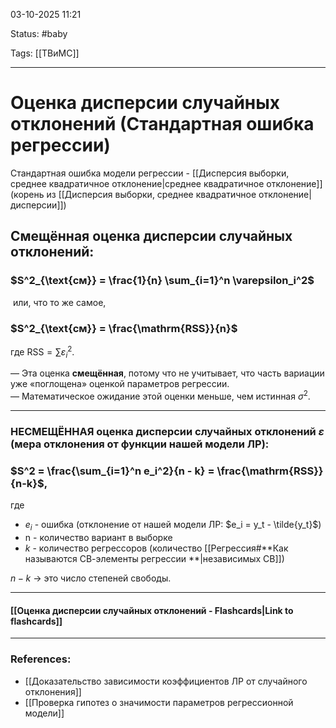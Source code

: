 
03-10-2025 11:21

Status: #baby 

Tags: [[ТВиМС]]

---
# Оценка дисперсии случайных отклонений (Стандартная ошибка регрессии)



Стандартная ошибка модели регрессии - [[Дисперсия выборки, среднее квадратичное отклонение|среднее квадратичное отклонение]] (корень из [[Дисперсия выборки, среднее квадратичное отклонение|дисперсии]])

## Смещённая оценка дисперсии случайных отклонений:

### $S^2_{\text{см}} = \frac{1}{n} \sum_{i=1}^n \varepsilon_i^2$
​
или, что то же самое,

### $S^2_{\text{см}} = \frac{\mathrm{RSS}}{n}$​

где $\mathrm{RSS} = \sum \varepsilon_i^2$​.

—  Эта оценка **смещённая**, потому что не учитывает, что часть вариации уже «поглощена» оценкой параметров регрессии.  
—  Математическое ожидание этой оценки меньше, чем истинная $\sigma^2$.

---

### НЕСМЕЩЁННАЯ оценка дисперсии случайных отклонений $\varepsilon$  (мера отклонения от функции нашей модели ЛР):

### $S^2 = \frac{\sum_{i=1}^n e_i^2}{n - k} = \frac{\mathrm{RSS}}{n-k}$,

где
- $e_i$ - ошибка (отклонение от нашей модели ЛР: $e_i = y_t - \tilde{y_t}$)
- n - количество вариант в выборке
- $k$ - количество регрессоров (количество [[Регрессия#**Как называются СВ-элементы регрессии **|независимых СВ]])

$n - k$  -> это число степеней свободы.


----
#### [[Оценка дисперсии случайных отклонений - Flashcards|Link to flashcards]]



---
### References:

- [[Доказательство зависимости коэффициентов ЛР от случайного отклонения]]
- [[Проверка гипотез о значимости параметров регрессионной модели]]
